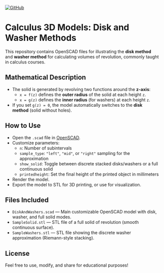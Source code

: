 [![GitHub](https://img.shields.io/badge/OpenSCAD-View%20Source-blue?logo=openscad)](https://github.com/divisbyzero/calculus-disks-and-washers/)

# Calculus 3D Models: Disk and Washer Methods

This repository contains OpenSCAD files for illustrating the **disk method** and **washer method** for calculating volumes of revolution, commonly taught in calculus courses.

## Mathematical Description

- The solid is generated by revolving two functions around the **z-axis**:
  - `x = f(z)` defines the **outer radius** of the solid at each height `z`.
  - `x = g(z)` defines the **inner radius** (for washers) at each height `z`.
- If you set `g(z) = 0`, the model automatically switches to the **disk method** (solid without holes).

## How to Use

- Open the `.scad` file in [OpenSCAD](https://openscad.org/).
- Customize parameters:
  - `n`: Number of subintervals
  - `sample_type`: `"left"`, `"mid"`, or `"right"` sampling for the approximation
  - `show_solid`: Toggle between discrete stacked disks/washers or a full continuous solid
  - `printedheight`: Set the final height of the printed object in millimeters
- Render the model.
- Export the model to STL for 3D printing, or use for visualization.

## Files Included

- `DiskAndWashers.scad` — Main customizable OpenSCAD model with disk, washer, and full solid modes.
- `SampleSolid.stl` — STL file of a full solid of revolution (smooth continuous surface).
- `SampleWashers.stl` — STL file showing the discrete washer approximation (Riemann-style stacking).

## License

Feel free to use, modify, and share for educational purposes!
